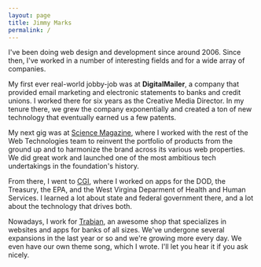 ```yaml
---
layout: page
title: Jimmy Marks
permalink: /
---
```


I've been doing web design and development since around 2006. Since then, I've worked in a number of interesting fields and for a wide array of companies.

My first ever real-world jobby-job was at **DigitalMailer**, a company that provided email marketing and electronic statements to banks and credit unions. I worked there for six years as the Creative Media Director. In my tenure there, we grew the company exponentially and created a ton of new technology that eventually earned us a few patents.

My next gig was at [Science Magazine](science.org), where I worked with the rest of the Web Technologies team to reinvent the portfolio of products from the ground up and to harmonize the brand across its various web properties. We did great work and launched one of the most ambitious tech undertakings in the foundation's history.

From there, I went to [CGI](https://www.cgi.com/en), where I worked on apps for the DOD, the Treasury, the EPA, and the West Virgina Deparment of Health and Human Services. I learned a lot about state and federal government there, and a lot about the technology that drives both.

Nowadays, I work for [Trabian](https://www.trabian.com), an awesome shop that specializes in websites and apps for banks of all sizes. We've undergone several expansions in the last year or so and we're growing more every day. We even have our own theme song, which I wrote. I'll let you hear it if you ask nicely.
